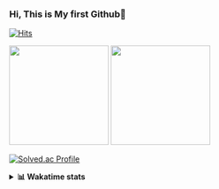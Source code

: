 ### Hi, This is My first Github👋
[![Hits](https://hits.seeyoufarm.com/api/count/incr/badge.svg?url=https%3A%2F%2Fgithub.com%2FJonghyun-Park1027&count_bg=%2379C83D&title_bg=%23555555&icon=&icon_color=%23E7E7E7&title=hits&edge_flat=false)](https://hits.seeyoufarm.com)
<br>


<p>
  <img height="180em" src="https://github-readme-stats-eight-rho-29.vercel.app/api?username=Jonghyun-Park1027&show_icons=true&include_all_commits=true&bg_color=30,e96443,904e95&title_color=fff&text_color=fff">
  <img height="180em" src="https://github-readme-stats-eight-rho-29.vercel.app/api/top-langs/?username=Jonghyun-Park1027&layout=compact&bg_color=30,e96443,904e95&title_color=fff&text_color=fff">


[![Solved.ac Profile](http://mazassumnida.wtf/api/v2/generate_badge?boj=ppjjhh1027)](https://solved.ac/ppjjhh1027/)

</p>
<details>
<summary><b>📊 Wakatime stats</b><br></summary>
<div>
<hr/>



<!--START_SECTION:waka-->
![Code Time](http://img.shields.io/badge/Code%20Time-1%2C030%20hrs%2058%20mins-blue)

![Profile Views](http://img.shields.io/badge/Profile%20Views-0-blue)

**🐱 My GitHub Data** 

> 📦 122.1 kB Used in GitHub's Storage 
 > 
> 🚫 Not Opted to Hire
 > 
> 📜 10 Public Repositories 
 > 
> 🔑 7 Private Repositories 
 > 
**I'm an Early 🐤** 

```text
🌞 Morning                57 commits          █████░░░░░░░░░░░░░░░░░░░░   18.87 % 
🌆 Daytime                152 commits         █████████████░░░░░░░░░░░░   50.33 % 
🌃 Evening                80 commits          ███████░░░░░░░░░░░░░░░░░░   26.49 % 
🌙 Night                  13 commits          █░░░░░░░░░░░░░░░░░░░░░░░░   04.30 % 
```
📅 **I'm Most Productive on Friday** 

```text
Monday                   50 commits          ████░░░░░░░░░░░░░░░░░░░░░   16.56 % 
Tuesday                  42 commits          ███░░░░░░░░░░░░░░░░░░░░░░   13.91 % 
Wednesday                23 commits          ██░░░░░░░░░░░░░░░░░░░░░░░   07.62 % 
Thursday                 31 commits          ███░░░░░░░░░░░░░░░░░░░░░░   10.26 % 
Friday                   67 commits          ██████░░░░░░░░░░░░░░░░░░░   22.19 % 
Saturday                 37 commits          ███░░░░░░░░░░░░░░░░░░░░░░   12.25 % 
Sunday                   52 commits          ████░░░░░░░░░░░░░░░░░░░░░   17.22 % 
```


📊 **This Week I Spent My Time On** 

```text
🕑︎ Time Zone: Asia/Seoul

💬 Programming Languages: 
Python                   1 hr 41 mins        ███████████░░░░░░░░░░░░░░   43.09 % 
JSON                     49 mins             █████░░░░░░░░░░░░░░░░░░░░   21.20 % 
Markdown                 34 mins             ████░░░░░░░░░░░░░░░░░░░░░   14.77 % 
Git Config               26 mins             ███░░░░░░░░░░░░░░░░░░░░░░   11.19 % 
Dart                     20 mins             ██░░░░░░░░░░░░░░░░░░░░░░░   08.65 % 

🔥 Editors: 
Cursor                   3 hrs 55 mins       █████████████████████████   100.00 % 

🐱‍💻 Projects: 
manseryuk_v1.0.1         2 hrs 2 mins        █████████████░░░░░░░░░░░░   51.75 % 
data_and_question        44 mins             █████░░░░░░░░░░░░░░░░░░░░   18.99 % 
manseryuk_v1.1.0         22 mins             ██░░░░░░░░░░░░░░░░░░░░░░░   09.65 % 
manseryuk_v1.2.0         20 mins             ██░░░░░░░░░░░░░░░░░░░░░░░   08.65 % 
hello                    14 mins             ██░░░░░░░░░░░░░░░░░░░░░░░   06.21 % 

💻 Operating System: 
Mac                      3 hrs 44 mins       ████████████████████████░   95.25 % 
Windows                  11 mins             █░░░░░░░░░░░░░░░░░░░░░░░░   04.75 % 
```

**I Mostly Code in Jupyter Notebook** 

```text
Jupyter Notebook         8 repos             ███████████████░░░░░░░░░░   61.54 % 
C++                      3 repos             ██████░░░░░░░░░░░░░░░░░░░   23.08 % 
Dart                     1 repo              ██░░░░░░░░░░░░░░░░░░░░░░░   07.69 % 
Python                   1 repo              ██░░░░░░░░░░░░░░░░░░░░░░░   07.69 % 
```




 Last Updated on 12/08/2025 18:51:24 UTC
<!--END_SECTION:waka-->
</details>



